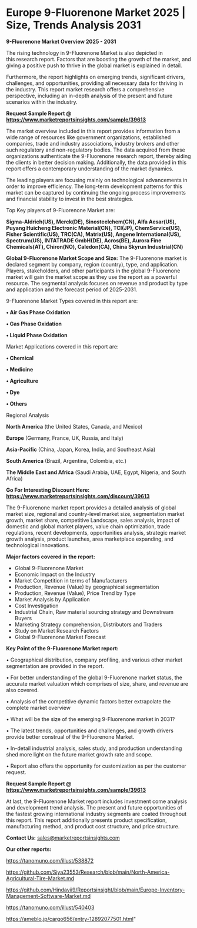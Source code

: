 # Europe 9-Fluorenone Market 2025 | Size, Trends Analysis 2031

<Strong> 9-Fluorenone Market Overview 2025 - 2031</strong>

The rising technology in 9-Fluorenone Market is also depicted in this research report. Factors that are boosting the growth of the market, and giving a positive push to thrive in the global market is explained in detail.

Furthermore, the report highlights on emerging trends, significant drivers, challenges, and opportunities, providing all necessary data for thriving in the industry. This report market research offers a comprehensive perspective, including an in-depth analysis of the present and future scenarios within the industry.

<strong>Request Sample Report @ <a href=https://www.marketreportsinsights.com/sample/39613>https://www.marketreportsinsights.com/sample/39613</a></strong>

The market overview included in this report provides information from a wide range of resources like government organizations, established companies, trade and industry associations, industry brokers and other such regulatory and non-regulatory bodies. The data acquired from these organizations authenticate the 9-Fluorenone research report, thereby aiding the clients in better decision making. Additionally, the data provided in this report offers a contemporary understanding of the market dynamics.

The leading players are focusing mainly on technological advancements in order to improve efficiency. The long-term development patterns for this market can be captured by continuing the ongoing process improvements and financial stability to invest in the best strategies.

Top Key players of 9-Fluorenone Market are:

<strong>Sigma-Aldrich(US), Merck(DE), Sinosteelchem(CN), Alfa Aesar(US), Puyang Huicheng Electronic Material(CN), TCI(JP), ChemService(US), Fisher Scientific(US), TRC(CA), Matrix(US), Angene International(US), Spectrum(US), INTATRADE GmbH(DE), Acros(BE), Aurora Fine Chemicals(AT), Chiron(NO), Caledon(CA), China Skyrun Industrial(CN)</strong>

<strong><b>Global 9-Fluorenone Market Scope and Size:</b></strong>
The 9-Fluorenone market is declared segment by company, region (country), type, and application. Players, stakeholders, and other participants in the global 9-Fluorenone market will gain the market scope as they use the report as a powerful resource. The segmental analysis focuses on revenue and product by type and application and the forecast period of 2025-2031.

9-Fluorenone Market Types covered in this report are:

<strong>•  Air Gas Phase Oxidation

•  Gas Phase Oxidation

•  Liquid Phase Oxidation</strong>

Market Applications covered in this report are:

<strong>•  Chemical

•  Medicine

•  Agriculture

•  Dye

•  Others</strong> 

Regional Analysis

<strong>North America</strong> (the United States, Canada, and Mexico)

<strong>Europe</strong> (Germany, France, UK, Russia, and Italy)

<strong>Asia-Pacific</strong> (China, Japan, Korea, India, and Southeast Asia)

<strong>South America</strong> (Brazil, Argentina, Colombia, etc.)

<strong>The Middle East and Africa</strong> (Saudi Arabia, UAE, Egypt, Nigeria, and South Africa)

<strong>Go For Interesting Discount Here: <a href=https://www.marketreportsinsights.com/discount/39613>https://www.marketreportsinsights.com/discount/39613</a></strong>

The 9-Fluorenone market report provides a detailed analysis of global market size, regional and country-level market size, segmentation market growth, market share, competitive Landscape, sales analysis, impact of domestic and global market players, value chain optimization, trade regulations, recent developments, opportunities analysis, strategic market growth analysis, product launches, area marketplace expanding, and technological innovations.

<strong><b>Major factors covered in the report:</b></strong>
<ul>
  <li>Global 9-Fluorenone Market </li>
  <li>Economic Impact on the Industry</li>
  <li>Market Competition in terms of Manufacturers</li>
  <li>Production, Revenue (Value) by geographical segmentation</li>
  <li>Production, Revenue (Value), Price Trend by Type</li>
  <li>Market Analysis by Application</li>
  <li>Cost Investigation</li>
  <li>Industrial Chain, Raw material sourcing strategy and Downstream Buyers</li>
  <li>Marketing Strategy comprehension, Distributors and Traders</li>
  <li>Study on Market Research Factors</li>
  <li>Global 9-Fluorenone Market Forecast</li>
</ul>

<strong><b>Key Point of the 9-Fluorenone Market report:</b></strong>

• Geographical distribution, company profiling, and various other market segmentation are provided in the report.

• For better understanding of the global 9-Fluorenone market status, the accurate market valuation which comprises of size, share, and revenue are also covered.

• Analysis of the competitive dynamic factors better extrapolate the complete market overview

• What will be the size of the emerging 9-Fluorenone market in 2031?

• The latest trends, opportunities and challenges, and growth drivers provide better construal of the 9-Fluorenone Market.

• In-detail industrial analysis, sales study, and production understanding shed more light on the future market growth rate and scope.

• Report also offers the opportunity for customization as per the customer request.

<strong>Request Sample Report @ <a href=https://www.marketreportsinsights.com/sample/39613>https://www.marketreportsinsights.com/sample/39613</a></strong>

At last, the 9-Fluorenone Market report includes investment come analysis and development trend analysis. The present and future opportunities of the fastest growing international industry segments are coated throughout this report. This report additionally presents product specification, manufacturing method, and product cost structure, and price structure.

<strong>Contact Us:</strong>
sales@marketreportsinsights.com

<strong>Our other reports:</strong>

<a href=https://tanomuno.com/illust/538872>https://tanomuno.com/illust/538872</a>

<a href=https://github.com/Siya23553/Research/blob/main/North-America-Agricultural-Tire-Market.md>https://github.com/Siya23553/Research/blob/main/North-America-Agricultural-Tire-Market.md</a>

<a href=https://github.com/Hindavii9/Reportsinsight/blob/main/Europe-Inventory-Management-Software-Market.md>https://github.com/Hindavii9/Reportsinsight/blob/main/Europe-Inventory-Management-Software-Market.md</a>

<a href=https://tanomuno.com/illust/540403>https://tanomuno.com/illust/540403</a>

<a href=https://ameblo.jp/cargo656/entry-12892077501.html>https://ameblo.jp/cargo656/entry-12892077501.html</a>"
